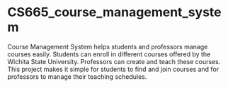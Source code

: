 # CS665_course_management_system
Course Management System helps students and professors manage courses easily. Students can enroll in different courses offered by the Wichita State University. Professors can create and teach these courses. This project makes it simple for students to find and join courses and for professors to manage their teaching schedules.

